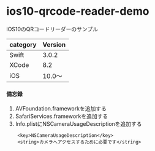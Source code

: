 # ios10-qrcode-reader-demo
iOS10のQRコードリーダーのサンプル

|category | Version| 
|---|---|
| Swift | 3.0.2 |
| XCode | 8.2 |
| iOS | 10.0〜 |

#### 備忘録
1. AVFoundation.frameworkを追加する
2. SafariServices.frameworkを追加する
3. Info.plistにNSCameraUsageDescriptionを追加する

```
    <key>NSCameraUsageDescription</key>
    <string>カメラへアクセスするために必要です</string>
```
